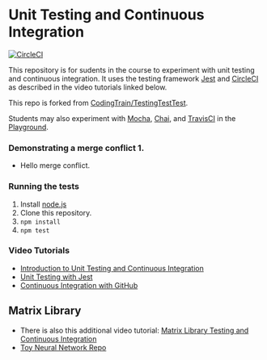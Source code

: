 # Unit Testing and Continuous Integration

[![CircleCI](https://circleci.com/gh/NHibiki-NYU/UnitTestingCI.svg?style=svg)](https://circleci.com/gh/NHibiki-NYU/UnitTestingCI)

This repository is for sudents in the course to experiment with unit testing and continuous integration. It uses the testing framework [Jest](https://jestjs.io/) and [CircleCI](https://circleci.com/) as described in the video tutorials linked below.

This repo is forked from [CodingTrain/TestingTestTest](https://github.com/CodingTrain/TestingTestTest).

Students may also experiment with [Mocha](https://mochajs.org/), [Chai](https://www.chaijs.com/), and [TravisCI](https://travis-ci.org/) in the [Playground](https://github.com/Open-Source-Studio-at-ITP/Playground/).

### Demonstrating a merge conflict 1.
* Hello merge conflict.

### Running the tests
1. Install [node.js](https://nodejs.org/en/)
2. Clone this repository.
3. `npm install`
4. `npm test`

### Video Tutorials
* [Introduction to Unit Testing and Continuous Integration](https://youtu.be/CB7vnoXI0pE?list=PLRqwX-V7Uu6bLqwFa52YGEHy-L1-D_Ve-)
* [Unit Testing with Jest](https://youtu.be/S3QwafQEvSs?list=PLRqwX-V7Uu6bLqwFa52YGEHy-L1-D_Ve-)
* [Continuous Integration with GitHub](https://youtu.be/0OjEx2UzLUI?list=PLRqwX-V7Uu6bLqwFa52YGEHy-L1-D_Ve-)

## Matrix Library
* There is also this additional video tutorial: [Matrix Library Testing and Continuous Integration](https://youtu.be/Zu380IeA2Lk?list=PLRqwX-V7Uu6bLqwFa52YGEHy-L1-D_Ve-)
* [Toy Neural Network Repo](https://github.com/CodingTrain/Toy-Neural-Network-JS)
